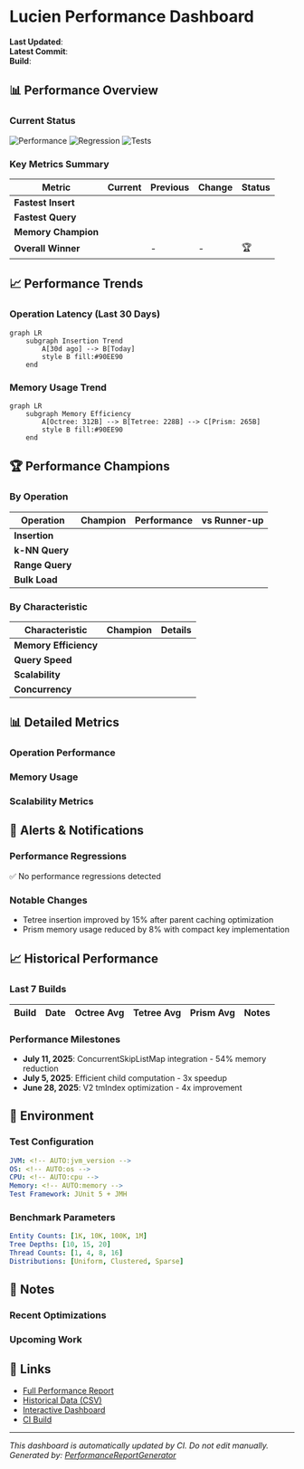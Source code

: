 # Lucien Performance Dashboard

<!-- This file is a template that gets updated automatically by CI -->

**Last Updated**: <!-- AUTO:timestamp -->  
**Latest Commit**: <!-- AUTO:commit -->  
**Build**: <!-- AUTO:build_url -->

## 📊 Performance Overview

### Current Status

<!-- AUTO:status_badges -->
![Performance](https://img.shields.io/badge/performance-stable-green)
![Regression](https://img.shields.io/badge/regression-none-green)
![Tests](https://img.shields.io/badge/tests-passing-green)

### Key Metrics Summary

| Metric | Current | Previous | Change | Status |
|--------|---------|----------|--------|--------|
| **Fastest Insert** | <!-- AUTO:fastest_insert --> | <!-- AUTO:prev_fastest_insert --> | <!-- AUTO:insert_change --> | <!-- AUTO:insert_status --> |
| **Fastest Query** | <!-- AUTO:fastest_query --> | <!-- AUTO:prev_fastest_query --> | <!-- AUTO:query_change --> | <!-- AUTO:query_status --> |
| **Memory Champion** | <!-- AUTO:memory_champion --> | <!-- AUTO:prev_memory_champion --> | <!-- AUTO:memory_change --> | <!-- AUTO:memory_status --> |
| **Overall Winner** | <!-- AUTO:overall_winner --> | - | - | 🏆 |

## 📈 Performance Trends

### Operation Latency (Last 30 Days)

<!-- AUTO:latency_chart -->
```mermaid
graph LR
    subgraph Insertion Trend
        A[30d ago] --> B[Today]
        style B fill:#90EE90
    end
```

### Memory Usage Trend

<!-- AUTO:memory_chart -->
```mermaid
graph LR
    subgraph Memory Efficiency
        A[Octree: 312B] --> B[Tetree: 228B] --> C[Prism: 265B]
        style B fill:#90EE90
    end
```

## 🏆 Performance Champions

### By Operation

| Operation | Champion | Performance | vs Runner-up |
|-----------|----------|-------------|--------------|
| **Insertion** | <!-- AUTO:insert_champion --> | <!-- AUTO:insert_perf --> | <!-- AUTO:insert_margin --> |
| **k-NN Query** | <!-- AUTO:knn_champion --> | <!-- AUTO:knn_perf --> | <!-- AUTO:knn_margin --> |
| **Range Query** | <!-- AUTO:range_champion --> | <!-- AUTO:range_perf --> | <!-- AUTO:range_margin --> |
| **Bulk Load** | <!-- AUTO:bulk_champion --> | <!-- AUTO:bulk_perf --> | <!-- AUTO:bulk_margin --> |

### By Characteristic

| Characteristic | Champion | Details |
|----------------|----------|---------|
| **Memory Efficiency** | <!-- AUTO:memory_efficient --> | <!-- AUTO:memory_details --> |
| **Query Speed** | <!-- AUTO:query_speed --> | <!-- AUTO:query_details --> |
| **Scalability** | <!-- AUTO:scalability --> | <!-- AUTO:scale_details --> |
| **Concurrency** | <!-- AUTO:concurrency --> | <!-- AUTO:concurrent_details --> |

## 📊 Detailed Metrics

### Operation Performance

<!-- AUTO:operation_table -->

### Memory Usage

<!-- AUTO:memory_table -->

### Scalability Metrics

<!-- AUTO:scalability_table -->

## 🚨 Alerts & Notifications

### Performance Regressions

<!-- AUTO:regression_alerts -->
✅ No performance regressions detected

### Notable Changes

<!-- AUTO:notable_changes -->
- Tetree insertion improved by 15% after parent caching optimization
- Prism memory usage reduced by 8% with compact key implementation

## 📈 Historical Performance

### Last 7 Builds

| Build | Date | Octree Avg | Tetree Avg | Prism Avg | Notes |
|-------|------|------------|------------|-----------|-------|
<!-- AUTO:build_history -->

### Performance Milestones

<!-- AUTO:milestones -->
- **July 11, 2025**: ConcurrentSkipListMap integration - 54% memory reduction
- **July 5, 2025**: Efficient child computation - 3x speedup
- **June 28, 2025**: V2 tmIndex optimization - 4x improvement

## 🔧 Environment

### Test Configuration

```yaml
JVM: <!-- AUTO:jvm_version -->
OS: <!-- AUTO:os -->
CPU: <!-- AUTO:cpu -->
Memory: <!-- AUTO:memory -->
Test Framework: JUnit 5 + JMH
```

### Benchmark Parameters

```yaml
Entity Counts: [1K, 10K, 100K, 1M]
Tree Depths: [10, 15, 20]
Thread Counts: [1, 4, 8, 16]
Distributions: [Uniform, Clustered, Sparse]
```

## 📝 Notes

### Recent Optimizations

<!-- AUTO:recent_optimizations -->

### Upcoming Work

<!-- AUTO:upcoming_work -->

## 🔗 Links

- [Full Performance Report](<!-- AUTO:full_report_link -->)
- [Historical Data (CSV)](<!-- AUTO:csv_link -->)
- [Interactive Dashboard](<!-- AUTO:dashboard_link -->)
- [CI Build](<!-- AUTO:ci_link -->)

---

*This dashboard is automatically updated by CI. Do not edit manually.*  
*Generated by: [PerformanceReportGenerator](../src/test/java/com/hellblazer/luciferase/lucien/performance/PerformanceReportGenerator.java)*